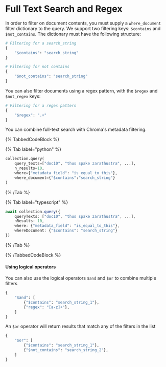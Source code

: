 # Full Text Search and Regex

In order to filter on document contents, you must supply a `where_document` filter dictionary to the query. We support two filtering keys: `$contains` and `$not_contains`. The dictionary must have the following structure:

```python
# Filtering for a search_string
{
    "$contains": "search_string"
}

# Filtering for not contains
{
    "$not_contains": "search_string"
}
```

You can also filter documents using a regex pattern, with the `$regex` and `$not_regex` keys:

```python
# Filtering for a regex pattern
{
    "$regex": ".+"
}
```

You can combine full-text search with Chroma's metadata filtering.

{% TabbedCodeBlock %}

{% Tab label="python" %}
```python
collection.query(
    query_texts=["doc10", "thus spake zarathustra", ...],
    n_results=10,
    where={"metadata_field": "is_equal_to_this"},
    where_document={"$contains":"search_string"}
)
```
{% /Tab %}

{% Tab label="typescript" %}
```typescript
await collection.query({
    queryTexts: ["doc10", "thus spake zarathustra", ...],
    nResults: 10,
    where: {"metadata_field": "is_equal_to_this"},
    whereDocument: {"$contains": "search_string"}
})
```
{% /Tab %}

{% /TabbedCodeBlock %}

#### Using logical operators

You can also use the logical operators `$and` and `$or` to combine multiple filters

```python
{
    "$and": [
        {"$contains": "search_string_1"},
        {"regex": "[a-z]+"},
    ]
}
```

An `$or` operator will return results that match any of the filters in the list
```python
{
    "$or": [
        {"$contains": "search_string_1"},
        {"$not_contains": "search_string_2"},
    ]
}
```
